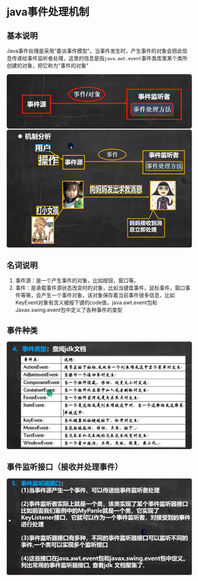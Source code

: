 # java事件处理机制
## 基本说明
Java事件处理是采用”委派事件模型“。当事件发生时，产生事件的对象会把此信息传递给事件监听者处理，这里的信息是指`java.awt.event`事件类库里某个类所创建的对象，把它称为"事件的对象"

![](.java事件处理机制_images/f26c8000.png)
![](.java事件处理机制_images/7b0b7be5.png)

## 名词说明
1. 事件源：是一个产生事件的对象，比如按钮，窗口等。
2. 事件：是承载事件源状态改变时的对象，比如当键盘事件，鼠标事件，窗口事件等等，会产生一个事件对象，该对象保存着当前事件很多信息，比如KeyEvent对象有含义被按下键的code值，java.awt.event包和Javax.swing.event包中定义了各种事件的类型

## 事件种类
![](.java事件处理机制_images/39b7614b.png)

## 事件监听接口（接收并处理事件）
![](.java事件处理机制_images/426e1458.png)